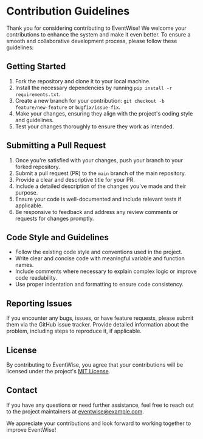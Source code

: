 

# Contribution Guidelines

Thank you for considering contributing to EventWise! We welcome your contributions to enhance the system and make it even better. To ensure a smooth and collaborative development process, please follow these guidelines:

## Getting Started

1. Fork the repository and clone it to your local machine.
2. Install the necessary dependencies by running `pip install -r requirements.txt`.
3. Create a new branch for your contribution: `git checkout -b feature/new-feature` or `bugfix/issue-fix`.
4. Make your changes, ensuring they align with the project's coding style and guidelines.
5. Test your changes thoroughly to ensure they work as intended.

## Submitting a Pull Request

1. Once you're satisfied with your changes, push your branch to your forked repository.
2. Submit a pull request (PR) to the `main` branch of the main repository.
3. Provide a clear and descriptive title for your PR.
4. Include a detailed description of the changes you've made and their purpose.
5. Ensure your code is well-documented and include relevant tests if applicable.
6. Be responsive to feedback and address any review comments or requests for changes promptly.

## Code Style and Guidelines

- Follow the existing code style and conventions used in the project.
- Write clear and concise code with meaningful variable and function names.
- Include comments where necessary to explain complex logic or improve code readability.
- Use proper indentation and formatting to ensure code consistency.

## Reporting Issues

If you encounter any bugs, issues, or have feature requests, please submit them via the GitHub issue tracker. Provide detailed information about the problem, including steps to reproduce it, if applicable.

## License

By contributing to EventWise, you agree that your contributions will be licensed under the project's [MIT License](LICENSE).

## Contact

If you have any questions or need further assistance, feel free to reach out to the project maintainers at eventwise@example.com.

We appreciate your contributions and look forward to working together to improve EventWise!
